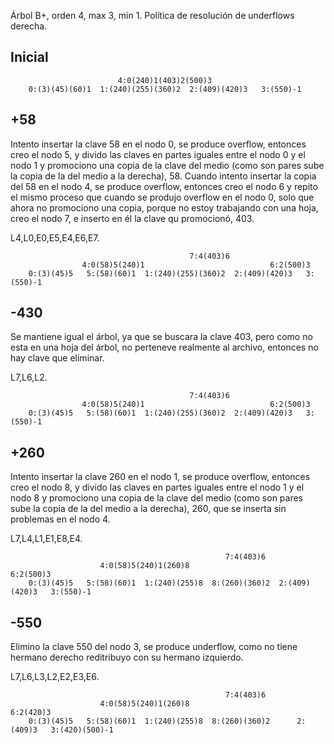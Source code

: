 Árbol B+, orden 4, max 3, min 1.
Política de resolución de underflows derecha.

## Inicial

                            4:0(240)1(403)2(500)3
        0:(3)(45)(60)1  1:(240)(255)(360)2  2:(409)(420)3   3:(550)-1


## +58

Intento insertar la clave 58 en el nodo 0, se produce overflow, entonces creo el nodo 5,
y divido las claves en partes iguales entre el nodo 0 y el nodo 1 y promociono una copia
de la clave del medio (como son pares sube la copia de la del medio a la derecha), 58. 
Cuando intento insertar la copia del 58 en el nodo 4, se produce overflow, entonces creo
el nodo 6 y repito el mismo proceso que cuando se produjo overflow en el nodo 0, solo que 
ahora no promociono una copia, porque no estoy trabajando con una hoja, creo el nodo 7, e 
inserto en él la clave qu promocionó, 403.

L4,L0,E0,E5,E4,E6,E7.

                                            7:4(403)6
                    4:0(58)5(240)1                            6:2(500)3
        0:(3)(45)5   5:(58)(60)1  1:(240)(255)(360)2  2:(409)(420)3   3:(550)-1


## -430

Se mantiene igual el árbol, ya que se buscara la clave 403, pero como no esta en una 
hoja del árbol, no perteneve realmente al archivo, entonces no hay clave que eliminar.

L7,L6,L2.

                                            7:4(403)6
                    4:0(58)5(240)1                            6:2(500)3
        0:(3)(45)5   5:(58)(60)1  1:(240)(255)(360)2  2:(409)(420)3   3:(550)-1


## +260

Intento insertar la clave 260 en el nodo 1, se produce overflow, entonces creo el nodo 8,
y divido las claves en partes iguales entre el nodo 1 y el nodo 8 y promociono una copia 
de la clave del medio (como son pares sube la copia de la del medio a la derecha), 260, 
que se inserta sin problemas en el nodo 4.

L7,L4,L1,E1,E8,E4.

                                                    7:4(403)6
                        4:0(58)5(240)1(260)8                            6:2(500)3
        0:(3)(45)5   5:(58)(60)1  1:(240)(255)8  8:(260)(360)2  2:(409)(420)3   3:(550)-1


## -550

Elimino la clave 550 del nodo 3, se produce underflow, como no tiene hermano derecho
reditribuyo con su hermano izquierdo.

L7,L6,L3,L2,E2,E3,E6.

                                                    7:4(403)6
                        4:0(58)5(240)1(260)8                            6:2(420)3
        0:(3)(45)5   5:(58)(60)1  1:(240)(255)8  8:(260)(360)2      2:(409)3   3:(420)(500)-1